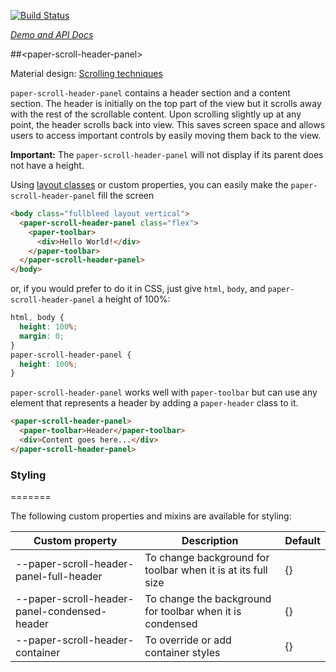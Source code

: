 
<!---

This README is automatically generated from the comments in these files:
paper-scroll-header-panel.html

Edit those files, and our readme bot will duplicate them over here!
Edit this file, and the bot will squash your changes :)

-->

[![Build Status](https://travis-ci.org/PolymerElements/paper-scroll-header-panel.svg?branch=master)](https://travis-ci.org/PolymerElements/paper-scroll-header-panel)

_[Demo and API Docs](https://elements.polymer-project.org/elements/paper-scroll-header-panel)_


##&lt;paper-scroll-header-panel&gt;


Material design: [Scrolling techniques](https://www.google.com/design/spec/patterns/scrolling-techniques.html)

`paper-scroll-header-panel` contains a header section and a content section.  The
header is initially on the top part of the view but it scrolls away with the
rest of the scrollable content.  Upon scrolling slightly up at any point, the
header scrolls back into view.  This saves screen space and allows users to
access important controls by easily moving them back to the view.

__Important:__ The `paper-scroll-header-panel` will not display if its parent does not have a height.

Using [layout classes](https://www.polymer-project.org/1.0/docs/migration.html#layout-attributes) or custom properties, you can easily make the `paper-scroll-header-panel` fill the screen

```html
<body class="fullbleed layout vertical">
  <paper-scroll-header-panel class="flex">
    <paper-toolbar>
      <div>Hello World!</div>
    </paper-toolbar>
  </paper-scroll-header-panel>
</body>
```

or, if you would prefer to do it in CSS, just give `html`, `body`, and `paper-scroll-header-panel` a height of 100%:

```css
html, body {
  height: 100%;
  margin: 0;
}
paper-scroll-header-panel {
  height: 100%;
}
```

`paper-scroll-header-panel` works well with `paper-toolbar` but can use any element
that represents a header by adding a `paper-header` class to it.

```html
<paper-scroll-header-panel>
  <paper-toolbar>Header</paper-toolbar>
  <div>Content goes here...</div>
</paper-scroll-header-panel>
```

### Styling
=======

The following custom properties and mixins are available for styling:

Custom property | Description | Default
----------------|-------------|----------
--paper-scroll-header-panel-full-header | To change background for toolbar when it is at its full size | {}
--paper-scroll-header-panel-condensed-header | To change the background for toolbar when it is condensed | {}
--paper-scroll-header-container | To override or add container styles | {}


